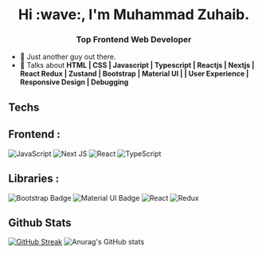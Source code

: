 <h1 align="center">Hi :wave:, I'm Muhammad Zuhaib. </h1>
<h3 align="center">Top Frontend Web Developer</h3>

- :standing_person: Just another guy out there.
- :speech_balloon: Talks about **HTML | CSS | Javascript | Typescript | Reactjs | Nextjs | React Redux | Zustand | Bootstrap | Material UI |  | User Experience | Responsive Design | Debugging**

  
<h2 align="left">Techs</h2>
<h2 align="left">Frontend : </h2>

![JavaScript](https://img.shields.io/badge/javascript-%23323330.svg?style=for-the-badge&logo=javascript&logoColor=%23F7DF1E)
![Next JS](https://img.shields.io/badge/Next-black?style=for-the-badge&logo=next.js&logoColor=white)
![React](https://img.shields.io/badge/react-%2320232a.svg?style=for-the-badge&logo=react&logoColor=%2361DAFB)
![TypeScript](https://img.shields.io/badge/typescript-%23007ACC.svg?style=for-the-badge&logo=typescript&logoColor=white)






<h2 align="left">Libraries : </h2>

![Bootstrap Badge](https://img.shields.io/badge/Bootstrap-563D7C?style=for-the-badge&logo=bootstrap&logoColor=white)
![Material UI Badge](https://img.shields.io/badge/Material%20UI-007FFF?style=for-the-badge&logo=mui&logoColor=white)
![React](https://img.shields.io/badge/zustand-%2320232a.svg?style=for-the-badge&logo=react&logoColor=%2361DAFB)
![Redux](https://img.shields.io/badge/redux-%23593d88.svg?style=for-the-badge&logo=redux&logoColor=white)

<h2 align="left">Github Stats</h2>

[![GitHub Streak](https://streak-stats.demolab.com?user=muhammad-zuhaib13&theme=transparent&hide_border=true)](https://git.io/streak-stats) ![Anurag's GitHub stats](https://github-readme-stats.vercel.app/api?username=muhammad-zuhaib13&show_icons=true&theme=transparent)
<!-- [![Top Langs](https://github-readme-stats.vercel.app/api/top-langs/?username=mehdirazanaqvi&theme=transparent)](https://github.com/anuraghazra/github-readme-stats) -->
<!-- <h2 align="left">Github Trophies</h2>
![](https://github-profile-trophy.vercel.app/?username=mehdirazanaqvi&theme=monokai&no-frame=false&no-bg=false&margin-w=4)
 -->
